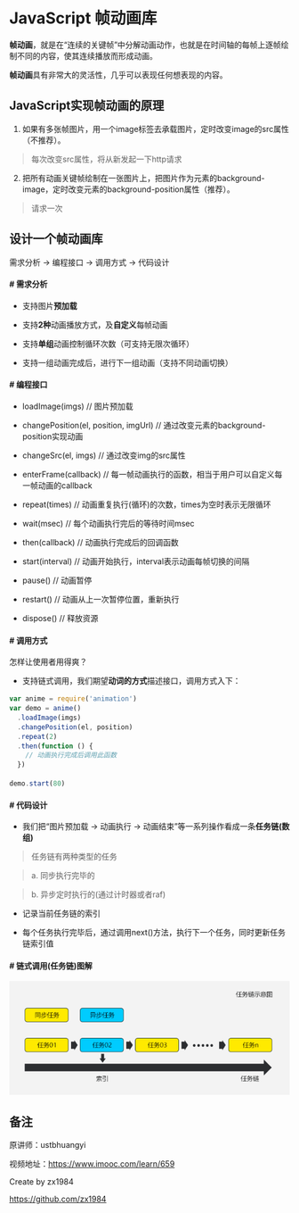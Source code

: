 # JavaScript 帧动画库

**帧动画**，就是在“连续的关键帧”中分解动画动作，也就是在时间轴的每帧上逐帧绘制不同的内容，使其连续播放而形成动画。

**帧动画**具有非常大的灵活性，几乎可以表现任何想表现的内容。

## JavaScript实现帧动画的原理

1. 如果有多张帧图片，用一个image标签去承载图片，定时改变image的src属性（不推荐）。

> 每次改变src属性，将从新发起一下http请求

2. 把所有动画关键帧绘制在一张图片上，把图片作为元素的background-image，定时改变元素的background-position属性（推荐）。

> 请求一次

## 设计一个帧动画库

需求分析 -> 编程接口 -> 调用方式 -> 代码设计

#### # 需求分析

* 支持图片**预加载**

* 支持**2种**动画播放方式，及**自定义**每帧动画

* 支持**单组**动画控制循环次数（可支持无限次循环）

* 支持一组动画完成后，进行下一组动画（支持不同动画切换）

#### # 编程接口

* loadImage(imgs) // 图片预加载

* changePosition(el, position, imgUrl) // 通过改变元素的background-position实现动画

* changeSrc(el, imgs) // 通过改变img的src属性

* enterFrame(callback) // 每一帧动画执行的函数，相当于用户可以自定义每一帧动画的callback

* repeat(times) // 动画重复执行(循环)的次数，times为空时表示无限循环

* wait(msec) // 每个动画执行完后的等待时间msec

* then(callback) // 动画执行完成后的回调函数

* start(interval) // 动画开始执行，interval表示动画每帧切换的间隔

* pause() // 动画暂停

* restart() // 动画从上一次暂停位置，重新执行

* dispose() // 释放资源

#### # 调用方式

怎样让使用者用得爽？

* 支持链式调用，我们期望**动词的方式**描述接口，调用方式入下：

```javascript
var anime = require('animation')
var demo = anime()
  .loadImage(imgs)
  .changePosition(el, position)
  .repeat(2)
  .then(function () {
    // 动画执行完成后调用此函数
  })

demo.start(80)
```

#### # 代码设计

* 我们把“图片预加载 -> 动画执行 -> 动画结束”等一系列操作看成一条**任务链(数组)**

> 任务链有两种类型的任务

> a. 同步执行完毕的

> b. 异步定时执行的(通过计时器或者raf)

* 记录当前任务链的索引

* 每个任务执行完毕后，通过调用next()方法，执行下一个任务，同时更新任务链索引值

#### # 链式调用(任务链)图解

![链式调用(任务链)图解](src/img/task-chain.png)

## 备注

原讲师：ustbhuangyi

视频地址：https://www.imooc.com/learn/659

Create by zx1984

https://github.com/zx1984



